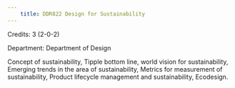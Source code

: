 ```yaml
---
    title: DDR822 Design for Sustainability
---
```

Credits: 3 (2-0-2)

Department: Department of Design

Concept of sustainability, Tipple bottom line, world vision for sustainability, Emerging trends in the area of sustainability, Metrics for measurement of sustainability, Product lifecycle management and sustainability, Ecodesign.